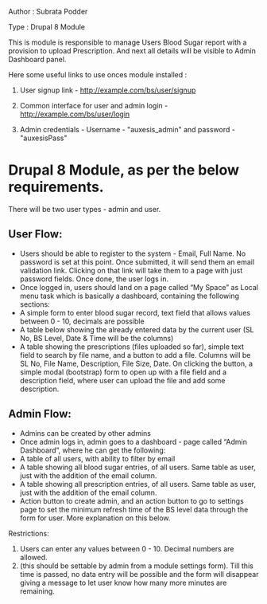 Author : Subrata Podder 

Type : Drupal 8 Module

This is module is responsible to manage Users Blood Sugar report with a provision to upload Prescription.
And next all details will be visible to Admin Dashboard panel.

Here some useful links to use onces module installed :

1) User signup link - http://example.com/bs/user/signup

2) Common interface for user and admin login - http://example.com/bs/user/login

3) Admin credentials - Username - "auxesis_admin"  and password - "auxesisPass"


Drupal 8 Module, as per the below requirements.
=====================================================

There will be two user types - admin and user. 

User Flow:
-------------
-	Users should be able to register to the system - Email, Full Name. No password is set at this point. Once submitted, it will send them an email validation link. Clicking on that link will take them to a page with just password fields. Once done, the user logs in.
-	Once logged in, users should land on a page called “My Space” as Local menu task which is basically a dashboard, containing the following sections:
  - A simple form to enter blood sugar record, text field that allows values between 0 - 10, decimals are possible
  - A table below showing the already entered data by the current user (SL No, BS Level, Date & Time will be the columns)
  - A table showing the prescriptions (files uploaded so far), simple text field to search by file name, and a button to add a file. Columns will be SL No, File Name, Description, File Size, Date. On clicking the button, a simple modal (bootstrap) form to open up with a file field and a description	 field, where user can upload the file and add some description.
  
Admin Flow:
--------------
-	Admins can be created by other admins
-	Once admin logs in, admin goes to a dashboard - page called “Admin Dashboard”, where he can get the following:
- A table of all users, with ability to filter by email
- A table showing all blood sugar entries, of all users. Same table as user, just with the addition of the email column.
- A table showing all prescription entries, of all users. Same table as user, just with the addition of the email column.
- Action button to create admin, and an action button to go to settings page to set the minimum refresh time of the BS level data through the form for user. More explanation on this below.

Restrictions:
1.	Users can enter any values between 0 - 10. Decimal numbers are allowed. 
2.	(this should be settable by admin from a module settings form). Till this time is passed, no data entry will be possible and the form will disappear giving a message to let user know how many more minutes are remaining. 

